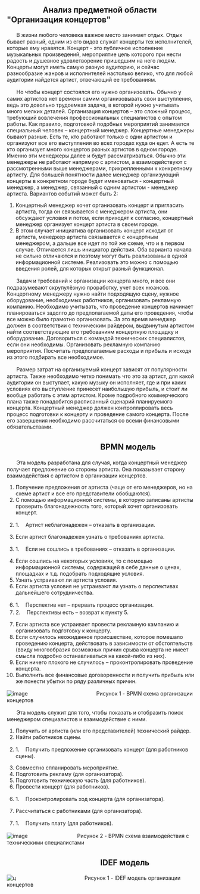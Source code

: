 ## ㅤㅤㅤㅤㅤАнализ предметной области "Организация концертов"

ㅤㅤВ жизни любого человека важное место занимает отдых. Отдых бывает разный, одним из его видов служат концерты тех исполнителей, которые ему нравятся. Концерт - это публичное исполнение музыкальных произведений, мероприятие цель которого при нести радость и душевное удовлетворение пришедшим на него людям. Концерты могут иметь самую разную аудиторию, и сейчас разнообразие жанров и исполнителей настолько велико, что для любой аудитории найдется артист, отвечающий ее требованиям.

ㅤㅤНо чтобы концерт состоялся его нужно организовать. Обычно у самих артистов нет времени самим организовывать свои выступления, ведь это довольно трудоемкая задача, в которой нужно учитывать много мелких деталей. Организация концертов – это сложный процесс, требующий вовлечения профессиональных специалистов с опытом работы. Как правило, подготовкой подобных мероприятий занимается специальный человек – концертный менеджер. Концертные менеджеры бывают разные. Есть те, кто работают только с одни артистом и организуют все его выступления во всех городах куда он едет. А есть те кто организует много концертов разных артистов в одном городе. Именно эти менеджеры далее и будут рассматриваться. Обычно эти менеджеры не работают напрямую с артистом, а взаимодействуют с рассмотренными выше менеджерами, прикрепленными к конкретному артисту. Для большей понятности далее менеджер организующий концерты в конкретном городе будет именоваться - концертный менеджер, а менеджер, связанный с одним артистом - менеджер артиста. Вариантов событий может быть 2:
1) Концертный менеджер хочет организовать концерт и пригласить артиста, тогда он связывается с менеджером артиста, они обсуждают условия и потом, если приходят к согласию, концертный менеджер организует концерт артиста в своем городе. 
2) В этом случает инициатива организовать концерт исходит от артиста, менеджер артиста связывается с концертным менеджером, а дальше все идет по той же схеме, что и в первом случае. Отличается лишь инициатор действия.
Оба варианта начала не сильно отличаются и поэтому могут быть реализованы в одной информационной системе. Реализовать это можно с помощью введения ролей, для которых открыт разный функционал.

ㅤㅤЗадач и требований к организации концерта много, и все они подразумевают скрупулёзную проработку, учет всех нюансов. Концертному менеджеру нужно найти подходящую сцену, нужное оборудование, необходимых работников, организовать рекламную компанию. Необходимо учитывать, что проведение концертов начинает планироваться задолго до предполагаемой даты его проведения, чтобы все можно было грамотно организовать. За это время менеджер должен в соответствии с техническим райдером, выдвинутым артистом найти соответствующие его требованиям  концертную площадку и оборудование. Договориться с командой технических специалистов, если они необходимы. Организовать рекламную компанию мероприятия. Посчитать предполагаемые расходы и прибыль и исходя из этого подбирать все необходимое.

ㅤㅤРазмер затрат на организуемый концерт зависят от популярности артиста. Также необходимо четко понимать что это за артист, для какой аудитории он выступает, какую музыку он исполняет, где и при каких условиях его выступление принесет наибольшую прибыль, и стоит ли вообще работать с этим артистом. Кроме подробного коммерческого плана также понадобится расписанный сценарий планируемого концерта. Концертный менеджер должен контроллировать весь процесс подготовки к концерту и проведение самого концерта. После его завершения необходимо рассчитаться со всеми финансовыми обязательствами.

## ㅤㅤㅤㅤㅤㅤㅤㅤㅤㅤㅤㅤㅤBPMN модель

ㅤㅤЭта модель разработана для случая, когда концертный менеджер получает предложение со стороны артиста. Она показывает сторону взаимодействия с артистом в организации концертов.
1) Получение предложения от артиста (чаще от его менеджеров, но на схеме артист и все его представители обобщаются).
2) С помощью информационной системы, в которую записаны артисты проверить благонадежность того, который хочет организовать концерт.
2. 1.ㅤ Артист неблагонадежен – отказать в организации.
3) Если артист благонадежен узнать о требованиях артиста.
3. 1.ㅤ Если не сошлись в требованиях – отказать в организации.
4) Если сошлись на некоторых условиях, то с помощью информационной системы, содержащей в себе данные о ценах, площадках и т.д. подобрать подходящие условия.
5) Узнать устраивают ли артиста условия.
6) Если артиста условия не устраивают ли узнать о перспективах дальнейшего сотрудничества.
6. 1.ㅤ Перспектив нет – прервать процесс организации.
6. 2.ㅤ Перспективы есть – возврат к пункту 5.
7) Если артиста все устраивает провести рекламную кампанию и организовать подготовку к концерту.
8) Если случилось неожиданное происшествие, которое помешало проведению концерта, действовать в зависимости от обстоятельств (ввиду многообразия возможных причин срыва концерта не имеет смысла подробно останавливаться на какой-либо из них).
9) Если ничего плохого не случилось – проконтролировать проведение концерта.
10) Выполнить все финансовые договоренности и получить прибыль или же понести убытки по ряду различных причин. 

![image](https://user-images.githubusercontent.com/104776734/195512714-0ac86c37-4f20-4d24-8659-b6223953e081.png)
ㅤㅤㅤㅤㅤㅤㅤㅤㅤㅤㅤㅤㅤㅤРисунок 1 - BPMN схема организации концертов

ㅤㅤЭта модель служит для того, чтобы показать и отобразить поиск менеджером специалистов и взаимодействие с ними. 
1) Получить от артиста (или его представителей) технический райдер.
2) Найти работников сцены.
2. 1.ㅤ Получить предложение организовать концерт (для работников сцены).
3) Совместно спланировать мероприятие.
4) Подготовить рекламу (для организатора).
5) Подготовить техническую часть (для работников).
6) Провести концерт (для работников).
6. 1.ㅤ Проконтролировать ход концерта (для организатора).
7) Рассчитаться с работниками (для организатора).
7. 1.ㅤ Получить плату (для работников). 

![image](https://user-images.githubusercontent.com/104776734/195512757-9e8169cd-6520-4145-8991-19f842125234.png)
ㅤㅤㅤㅤㅤㅤㅤㅤㅤㅤРисунок 2 - BPMN схема взаимодействия с техническими специалистами

## ㅤㅤㅤㅤㅤㅤㅤㅤㅤㅤㅤㅤㅤIDEF модель

![ц](https://user-images.githubusercontent.com/104776734/198088545-80eaea1c-3e67-4895-8f26-f52ec93c1f10.png)
ㅤㅤㅤㅤㅤㅤㅤㅤㅤㅤㅤㅤㅤㅤРисунок 1 - IDEF модель организации концертов
